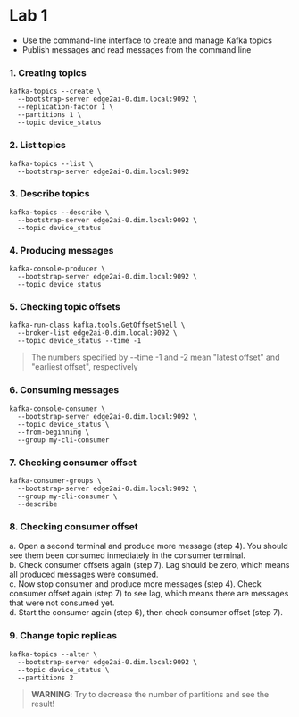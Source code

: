 # Lab 1

- Use the command-line interface to create and manage Kafka topics 
- Publish messages and read messages from the command line

### 1. Creating topics

``` 
kafka-topics --create \
  --bootstrap-server edge2ai-0.dim.local:9092 \
  --replication-factor 1 \
  --partitions 1 \
  --topic device_status
  ```
 
### 2. List topics

``` 
kafka-topics --list \
  --bootstrap-server edge2ai-0.dim.local:9092
```
  
 ### 3. Describe topics

``` 
kafka-topics --describe \
  --bootstrap-server edge2ai-0.dim.local:9092 \
  --topic device_status
```

### 4. Producing messages

``` 
kafka-console-producer \
  --bootstrap-server edge2ai-0.dim.local:9092 \
  --topic device_status
```

### 5. Checking topic offsets

``` 
kafka-run-class kafka.tools.GetOffsetShell \
  --broker-list edge2ai-0.dim.local:9092 \
  --topic device_status --time -1
```

> The numbers specified by --time -1 and -2 mean "latest offset" and "earliest offset", respectively

### 6. Consuming messages

``` 
kafka-console-consumer \
  --bootstrap-server edge2ai-0.dim.local:9092 \
  --topic device_status \
  --from-beginning \
  --group my-cli-consumer
```

### 7. Checking consumer offset

``` 
kafka-consumer-groups \
  --bootstrap-server edge2ai-0.dim.local:9092 \
  --group my-cli-consumer \
  --describe
```

### 8. Checking consumer offset

a. Open a second terminal and produce more message (step 4). You should see them been consumed inmediately in the consumer terminal.  
b. Check consumer offsets again (step 7). Lag should be zero, which means all produced messages were consumed.  
c. Now stop consumer and produce more messages (step 4). Check consumer offset again (step 7) to see lag, which means there are messages that were not consumed yet.  
d. Start the consumer again (step 6), then check consumer offset (step 7).  

### 9. Change topic replicas

```             
kafka-topics --alter \
  --bootstrap-server edge2ai-0.dim.local:9092 \
  --topic device_status \
  --partitions 2
```

> **WARNING**: Try to decrease the number of partitions and see the result!
  

